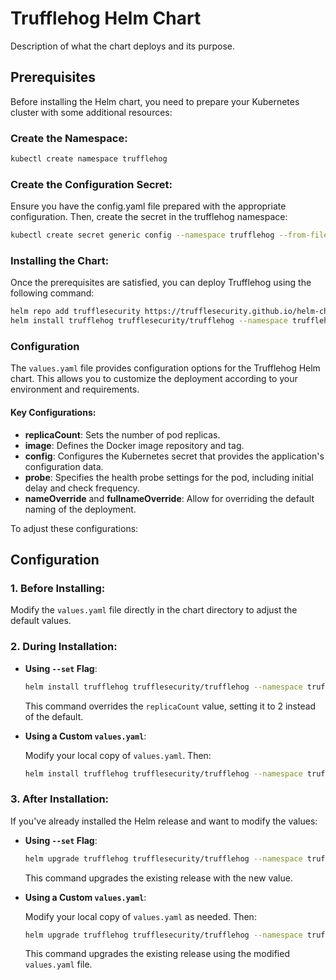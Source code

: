# Trufflehog Helm Chart

Description of what the chart deploys and its purpose.

## Prerequisites

Before installing the Helm chart, you need to prepare your Kubernetes cluster with some additional resources:

### Create the Namespace:

```bash
kubectl create namespace trufflehog
```

### Create the Configuration Secret:

Ensure you have the config.yaml file prepared with the appropriate configuration. Then, create the secret in the trufflehog namespace:
```bash
kubectl create secret generic config --namespace trufflehog --from-file=config.yaml=config.yaml
```

### Installing the Chart:

Once the prerequisites are satisfied, you can deploy Trufflehog using the following command:
```bash
helm repo add trufflesecurity https://trufflesecurity.github.io/helm-charts
helm install trufflehog trufflesecurity/trufflehog --namespace trufflehog
```

### Configuration

The `values.yaml` file provides configuration options for the Trufflehog Helm chart. This allows you to customize the deployment according to your environment and requirements.

#### Key Configurations:

- **replicaCount**: Sets the number of pod replicas.
- **image**: Defines the Docker image repository and tag.
- **config**: Configures the Kubernetes secret that provides the application's configuration data.
- **probe**: Specifies the health probe settings for the pod, including initial delay and check frequency.
- **nameOverride** and **fullnameOverride**: Allow for overriding the default naming of the deployment.

To adjust these configurations:

## Configuration

### 1. Before Installing:

Modify the `values.yaml` file directly in the chart directory to adjust the default values.

### 2. During Installation:

- **Using `--set` Flag**:

  ```bash
  helm install trufflehog trufflesecurity/trufflehog --namespace trufflehog --set replicaCount=2
  ```

  This command overrides the `replicaCount` value, setting it to 2 instead of the default.

- **Using a Custom `values.yaml`**:

  Modify your local copy of `values.yaml`. Then:

  ```bash
  helm install trufflehog trufflesecurity/trufflehog --namespace trufflehog -f /path/to/your/values.yaml
  ```

### 3. After Installation:

If you've already installed the Helm release and want to modify the values:

- **Using `--set` Flag**:

  ```bash
  helm upgrade trufflehog trufflesecurity/trufflehog --namespace trufflehog --set replicaCount=3
  ```

  This command upgrades the existing release with the new value.

- **Using a Custom `values.yaml`**:

  Modify your local copy of `values.yaml` as needed. Then:

  ```bash
  helm upgrade trufflehog trufflesecurity/trufflehog --namespace trufflehog -f /path/to/your/values.yaml
  ```

  This command upgrades the existing release using the modified `values.yaml` file.

